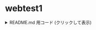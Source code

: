 # webtest1
<details> <summary>README.md 用コード (クリックして表示)</summary>

Markdown

# ITTO用 愛知県公立高校入試対策アプリ
katex/ ・・・ KaTeXを組み込むための設定ファイルフォルダ  
hannya.png ・・・ 無双モードの背景画像  
index.html ・・・トップページ  
framefile.html ・・・トップページ保管用ファイル（バックアップ用）  
test1.html ・・・ 正負の数の計算（初級）3整数  
test2.html ・・・ 正負の数の計算（上級）4整数  
test3.html ・・・ 1次式の整理（初級）1変数  
test4.html ・・・ 1次式の整理（中級）2変数  
test5.html ・・・ 1次式の整理（上級）1変数, 分数係数  
test6.html ・・・ 平方根の計算（初級）和と差のみ  
test7.html ・・・ 平方根の計算（中級）四則演算  
test8.html ・・・ 平方根の計算（上級）展開公式を含む

</details>
